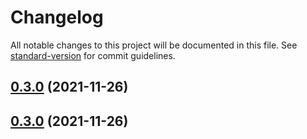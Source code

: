 # Changelog

All notable changes to this project will be documented in this file. See [standard-version](https://github.com/conventional-changelog/standard-version) for commit guidelines.

## [0.3.0](https://github.com/Neerfix/SpaceCubeLauncher/compare/v0.1.0...v0.3.0) (2021-11-26)

## [0.3.0](https://github.com/Neerfix/SpaceCubeLauncher/compare/v1.0.0-pre-release2...v0.3.0) (2021-11-26)
